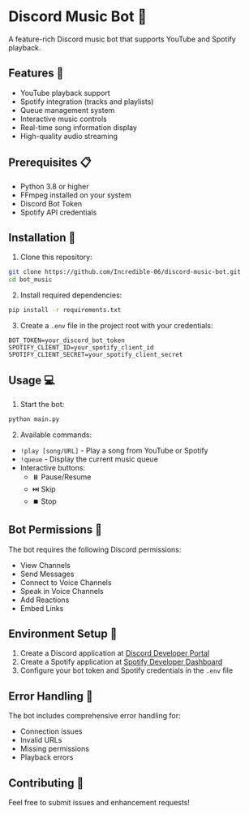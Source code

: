 # Discord Music Bot 🎵

A feature-rich Discord music bot that supports YouTube and Spotify playback.

## Features 🚀

- YouTube playback support
- Spotify integration (tracks and playlists)
- Queue management system
- Interactive music controls
- Real-time song information display
- High-quality audio streaming

## Prerequisites 📋

- Python 3.8 or higher
- FFmpeg installed on your system
- Discord Bot Token
- Spotify API credentials

## Installation 🔧

1. Clone this repository:
```bash
git clone https://github.com/Incredible-06/discord-music-bot.git
cd bot_music
```

2. Install required dependencies:
```bash
pip install -r requirements.txt
```
3. Create a `.env` file in the project root with your credentials:
```env
BOT_TOKEN=your_discord_bot_token
SPOTIFY_CLIENT_ID=your_spotify_client_id
SPOTIFY_CLIENT_SECRET=your_spotify_client_secret
```

## Usage 💻

1. Start the bot:
```bash
python main.py
```

2. Available commands:
- `!play [song/URL]` - Play a song from YouTube or Spotify
- `!queue` - Display the current music queue
- Interactive buttons:
  - ⏸️ Pause/Resume
  - ⏭️ Skip
  - ⏹️ Stop

## Bot Permissions 🔐

The bot requires the following Discord permissions:
- View Channels
- Send Messages
- Connect to Voice Channels
- Speak in Voice Channels
- Add Reactions
- Embed Links

## Environment Setup 🔑

1. Create a Discord application at [Discord Developer Portal](https://discord.com/developers/applications)
2. Create a Spotify application at [Spotify Developer Dashboard](https://developer.spotify.com/dashboard/)
3. Configure your bot token and Spotify credentials in the `.env` file

## Error Handling 🔧

The bot includes comprehensive error handling for:
- Connection issues
- Invalid URLs
- Missing permissions
- Playback errors

## Contributing 🤝

Feel free to submit issues and enhancement requests!
